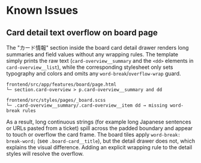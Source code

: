 # Known Issues

## Card detail text overflow on board page

The "カード情報" section inside the board card detail drawer renders long summaries
and field values without any wrapping rules. The template simply prints the raw
text (`card-overview__summary` and the `<dd>` elements in `card-overview__list`),
while the corresponding stylesheet only sets typography and colors and omits any
`word-break`/`overflow-wrap` guard.

```
frontend/src/app/features/board/page.html
└─ section.card-overview > p.card-overview__summary and dd

frontend/src/styles/pages/_board.scss
└─ .card-overview__summary/.card-overview__item dd → missing word-break rules
```

As a result, long continuous strings (for example long Japanese sentences or
URLs pasted from a ticket) spill across the padded boundary and appear to touch
or overflow the card frame. The board tiles apply `word-break: break-word;`
(see `.board-card__title`), but the detail drawer does not, which explains the
visual difference. Adding an explicit wrapping rule to the detail styles will
resolve the overflow.
